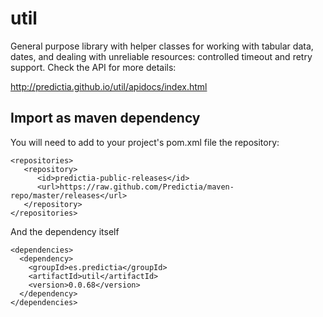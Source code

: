 util
====

General purpose library with helper classes for working with tabular data, dates, and dealing with unreliable resources: controlled timeout and retry support. Check the API for more details:

http://predictia.github.io/util/apidocs/index.html

Import as maven dependency
--------------------------

You will need to add to your project's pom.xml file the repository:

    <repositories>
       <repository>
          <id>predictia-public-releases</id>
          <url>https://raw.github.com/Predictia/maven-repo/master/releases</url>
       </repository>
    </repositories>


And the dependency itself

    <dependencies>
      <dependency>
        <groupId>es.predictia</groupId>
        <artifactId>util</artifactId>
        <version>0.0.68</version>
      </dependency>
    </dependencies>
